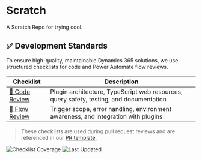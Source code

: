 # Scratch
A Scratch Repo for trying cool. 

## ✅ Development Standards

To ensure high-quality, maintainable Dynamics 365 solutions, we use structured checklists for code and Power Automate flow reviews.

| Checklist | Description |
|----------|-------------|
| [🧠 Code Review](.github/checklists/CODE_REVIEW_CHECKLIST.md) | Plugin architecture, TypeScript web resources, query safety, testing, and documentation |
| [🔁 Flow Review](.github/checklists/FLOW_REVIEW_CHECKLIST.md) | Trigger scope, error handling, environment awareness, and integration with plugins |

> These checklists are used during pull request reviews and are referenced in our [PR template](.github/pull_request_template.md).

![Checklist Coverage](https://img.shields.io/badge/Checklist-D365%20Ready-green?style=flat-square)
![Last Updated](https://img.shields.io/github/last-commit/J2YiD8K/Scratch?label=Last%20Updated&style=flat-square)
